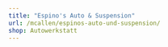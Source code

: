 ```yaml
---
title: "Espino's Auto & Suspension"
url: /mcallen/espinos-auto-und-suspension/
shop: Autowerkstatt
---
```

